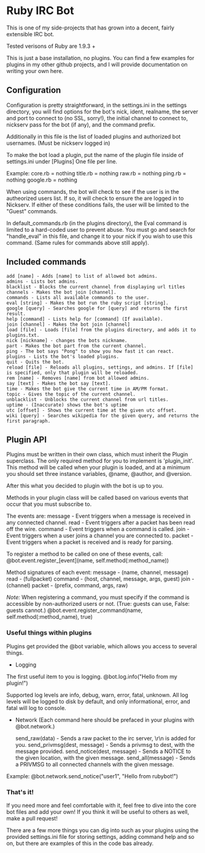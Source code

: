 # Ruby IRC Bot

This is one of my side-projects that has grown into a decent, fairly extensible IRC bot.

Tested verisons of Ruby are 1.9.3 +

This is just a base installation, no plugins. You can find a few examples for plugins in my other github projects, and I will provide documentation on writing your own here.

## Configuration

Configuration is pretty straightforward, in the settings.ini in the settings directory, you will find options for the bot's nick, ident, realname, the server and port to connect to (no SSL, sorry!), the initial channel to connect to, nickserv pass for the bot (if any), and the command prefix.

Additionally in this file is the list of loaded plugins and authorized bot usernames. (Must be nickserv logged in)

To make the bot load a plugin, put the name of the plugin file inside of settings.ini under [Plugins] One file per line.

Example:
	core.rb = nothing
	title.rb = nothing
	raw.rb = nothing
	ping.rb = nothing
	google.rb = nothing

When using commands, the bot will check to see if the user is in the autheorized users list. If so, it will check to ensure the are logged in to Nickserv. If either of these conditions fails, the user will be limited to the "Guest" commands.

In default_commands.rb (in the plugins directory), the Eval command is limited to a hard-coded user to prevent abuse. You must go and search for "handle_eval" in this file, and change it to your nick if you wish to use this command. (Same rules for commands above still apply).

## Included commands

	add [name] - Adds [name] to list of allowed bot admins.
	admins - Lists bot admins.
	blacklist - Blocks the current channel from displaying url titles
	channels - Makes the bot join [channel].
	commands - Lists all available commands to the user.
	eval [string] - Makes the bot run the ruby script [string].
	google [query] - Searches google for [query] and returns the first result.
	help [command] - Lists help for [command] (If available).
	join [channel] - Makes the bot join [channel]
	load [file] - Loads [file] from the plugins directory, and adds it to plugins.txt.
	nick [nickname] - changes the bots nickname.
	part - Makes the bot part from the current channel.
	ping - The bot says "Pong" to show you how fast it can react.
	plugins - Lists the bot's loaded plugins.
	quit - Quits the bot.
	reload [file] - Reloads all plugins, settings, and admins. If [file] is specified, only that plugin will be reloaded.
	rem [name] - Removes [name] from bot allowed admins.
	say [text] - Makes the bot say [text].
	time - Makes the bot give the current time in AM/PM format.
	topic - Gives the topic of the current channel.
	unblacklist - Unblocks the current channel from url titles.
	uptime - (Inaccurate) shows the bot's uptime
	utc [offset] - Shows the current time at the given utc offset. 
	wiki [query] - Searches wikipedia for the given query, and returns the first paragraph.

## Plugin API
Plugins must be written in their own class, which must inherit the Plugin superclass. The only required method for you to implement is 'plugin_init'. This method will be called when your plugin is loaded, and at a minimum you should set three instance variables, @name, @author, and @version.

After this what you decided to plugin with the bot is up to you.

Methods in your plugin class will be called based on various events that occur that you must subscribe to.

The events are:
    message - Event triggers when a message is received in any connected channel.
    read - Event triggers after a packet has been read off the wire.
    command - Event triggers when a command is called.
    join - Event triggers when a user joins a channel you are connected to.
    packet - Event triggers when a packet is received and is ready for parsing.

To register a method to be called on one of these events, call: 
    @bot.event.register_[event](name, self.method(:method_name)) 

Method signatures of each event:
    message - (name, channel, message)
    read - (fullpacket)
    command - (host, channel, message, args, guest)
    join - (channel)
    packet - (prefix, command, args, raw)

*Note:* When registering a command, you must specify if the command is accessible by non-authorized users or not. (True: guests can use, False: guests cannot.)
    @bot.event.register_command(name, self.method(:method_name), true)

### Useful things within plugins
Plugins get provided the @bot variable, which allows you access to several things. 

- Logging

The first useful item to you is logging.
    @bot.log.info("Hello from my plugin!")

Supported log levels are info, debug, warn, error, fatal, unknown.
All log levels will be logged to disk by default, and only informational, error, and fatal will log to console.

 - Network
 (Each command here should be prefaced in your plugins with @bot.network.)

 	send_raw(data) - Sends a raw packet to the irc server, \r\n is added for you.
 	send_privmsg(dest, message) - Sends a privmsg to dest, with the message provided.
 	send_notice(dest, message) - Sends a NOTICE to the given location, with the given message.
 	send_all(message) - Sends a PRIVMSG to all connected channels with the given message.

 Example:
     @bot.network.send_notice("user1", "Hello from rubybot!")


### That's it!

If you need more and feel comfortable with it, feel free to dive into the core bot files and add your own!
If you think it will be useful to others as well, make a pull request!

There are a few more things you can dig into such as your plugins using the provided settings.ini file for storing settings, adding command help and so on, but there are examples of this in the code bas already.

